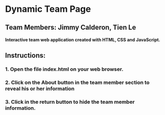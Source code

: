 # Dynamic Team Page
## Team Members: Jimmy Calderon, Tien Le
####  Interactive team web application created with HTML, CSS and JavaScript.


## Instructions:

### 1. Open the file index.html on your web browser. 
### 2. Click on the About button in the team member section to reveal his or her  information 
### 3. Click in the return button to hide the team member information.


